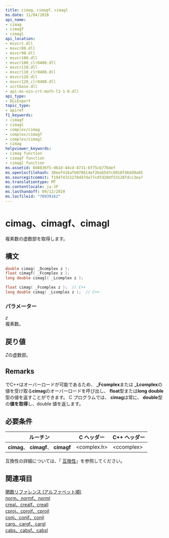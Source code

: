 ```yaml
---
title: cimag、cimagf、cimagl
ms.date: 11/04/2016
api_name:
- cimag
- cimagf
- cimagl
api_location:
- msvcrt.dll
- msvcr80.dll
- msvcr90.dll
- msvcr100.dll
- msvcr100_clr0400.dll
- msvcr110.dll
- msvcr110_clr0400.dll
- msvcr120.dll
- msvcr120_clr0400.dll
- ucrtbase.dll
- api-ms-win-crt-math-l1-1-0.dll
api_type:
- DLLExport
topic_type:
- apiref
f1_keywords:
- cimagf
- cimagl
- complex/cimag
- complex/cimagf
- complex/cimagl
- cimag
helpviewer_keywords:
- cimag function
- cimagf function
- cimagl function
ms.assetid: 0d8836f5-d61d-44cd-8731-6f75cb776def
ms.openlocfilehash: 38eef416afb078614ef26ab5d7c8810f46dd9a85
ms.sourcegitcommit: f19474151276d47da77cdfd20df53128fdcc3ea7
ms.translationtype: MT
ms.contentlocale: ja-JP
ms.lasthandoff: 09/12/2019
ms.locfileid: "70939162"
---
```

# <a name="cimag-cimagf-cimagl"></a>cimag、cimagf、cimagl

複素数の虚数部を取得します。

## <a name="syntax"></a>構文

```C
double cimag( _Dcomplex z );
float cimagf( _Fcomplex z );
long double cimagl( _Lcomplex z );
```

```cpp
float cimag( _Fcomplex z );  // C++
long double cimag( _Lcomplex z );  // C++
```

### <a name="parameters"></a>パラメーター

*z*<br/>
複素数。

## <a name="return-value"></a>戻り値

*Z*の虚数部。

## <a name="remarks"></a>Remarks

でC++はオーバーロードが可能であるため、 **_Fcomplex**または **_Lcomplex**の値を受け取る**cimag**のオーバーロードを呼び出し、 **float**型または**long** **double**型の値を返すことができます。 C プログラムでは、 **cimag**は常に、 **double**型の**値を取得**し、double 値を返します。

## <a name="requirements"></a>必要条件

|ルーチン|C ヘッダー|C++ ヘッダー|
|-------------|--------------|------------------|
|**cimag**、 **cimagf**、 **cimagf**|\<complex.h>|\<ccomplex>|

互換性の詳細については、「 [互換性](../../c-runtime-library/compatibility.md)」を参照してください。

## <a name="see-also"></a>関連項目

[関数リファレンス (アルファベット順)](crt-alphabetical-function-reference.md)<br/>
[norm、normf、norml](norm-normf-norml1.md)<br/>
[creal、crealf、creall](creal-crealf-creall.md)<br/>
[cproj、cprojf、cprojl](cproj-cprojf-cprojl.md)<br/>
[conj、conjf、conjl](conj-conjf-conjl.md)<br/>
[carg、cargf、cargl](carg-cargf-cargl.md)<br/>
[cabs、cabsf、cabsl](cabs-cabsf-cabsl.md)<br/>
